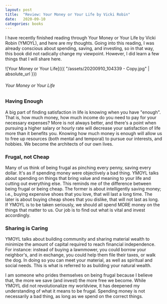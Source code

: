 ```yaml
---
layout: post
title:  "Review: Your Money or Your Life by Vicki Robin"
date:   2020-09-10
categories: books
---
```


I have recently finished reading through Your Money or Your Life by Vicki Robin (YMOYL), and here are my thoughts. Going into this reading, I was already conscious about spending, saving, and investing, so in that way, this book did not radically change my viewpoint. However, I did learn a few things that I will share here.

![Your Money or Your Life]({{ "/assets/20200910_104339 - Copy.jpg" | absolute_url }})
###### Your Money or Your Life ######

### Having Enough ###
A big part of finding satisfaction in life is knowing when you have "enough". That is, how much money, how much income do you need to pay for your necessary expenses? More is not always better, and there's a point when pursuing a higher salary or hourly rate will decrease your satisfaction of life more than it benefits you. Knowing how much money is enough will allow us to free up resources (both mental and temporal) to pursue our interests, and hobbies. We become the architects of our own lives.

### Frugal, not Cheap ###
Many of us think of being frugal as pinching every penny, saving every dollar. It's as if spending money were objectively a bad thing. YMOYL talks about spending on things that bring value and meaning to your life and cutting out everything else. This reminds me of the difference between being frugal or being cheap. The former is about intelligently saving money; i.e., buying expensive shoes that you love, that will last a long time. The later is about buying cheap shoes that you dislike, that will not last as long. If YMOYL is to be taken seriously, we should all spend MORE money on the things that matter to us. Our job is to find out what is vital and invest accordingly.

### Sharing is Caring ###
YMOYL talks about building community and sharing material wealth to minimize the amount of capital required to reach financial independence. For instance: instead of buying a lawnmower, you could borrow your neighbor's, and in exchange, you could help them file their taxes, or walk the dog. In doing so you can meet your material, as well as spiritual and social needs. This is what is referred to as building your natural wealth.

I am someone who prides themselves on being frugal because I believe that, the more we save (and invest) the more free we become. While YMOYL did not revolutionalize my worldview, it has deepened my understanding of what it means to be frugal. Spending money is not necessarily a bad thing, as long as we spend on the correct things.